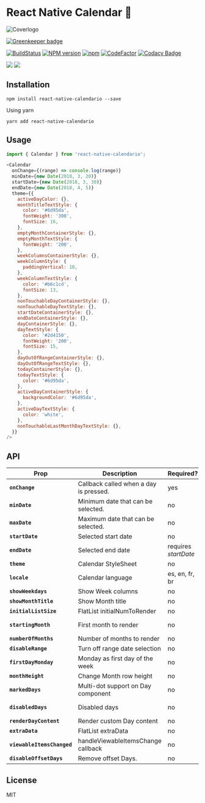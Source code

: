 # React Native Calendar 📆

![Coverlogo](https://imgur.com/LINQ6HZ.png)

[![Greenkeeper badge](https://badges.greenkeeper.io/maggialejandro/react-native-calendario.svg)](https://greenkeeper.io/)

[![BuildStatus](https://img.shields.io/travis/maggialejandro/react-native-calendario/master.svg)](https://travis-ci.org/maggialejandro/react-native-calendario)
[![NPM version](https://img.shields.io/npm/v/react-native-calendario.svg)](https://www.npmjs.com/package/react-native-calendario) [![npm](https://img.shields.io/npm/dw/react-native-calendario.svg)](https://github.com/maggialejandro/react-native-calendario) [![CodeFactor](https://www.codefactor.io/repository/github/maggialejandro/react-native-calendario/badge)](https://www.codefactor.io/repository/github/maggialejandro/react-native-calendario) [![Codacy Badge](https://api.codacy.com/project/badge/Grade/832690f286a5451cacdae664d63be3b9)](https://www.codacy.com/app/maggialejandro/react-native-calendario?utm_source=github.com&utm_medium=referral&utm_content=maggialejandro/react-native-calendario&utm_campaign=Badge_Grade)

![](https://media.giphy.com/media/eu8fFCG3rs3IEYwyYk/giphy.gif) ![](https://media.giphy.com/media/g0pZuxQ16frVSmEBSt/giphy.gif)

## Installation

```console
npm install react-native-calendario --save
```

Using yarn

```console
yarn add react-native-calendario
```

## Usage

```js
import { Calendar } from 'react-native-calendario';
```

```js
<Calendar
  onChange={(range) => console.log(range)}
  minDate={new Date(2018, 3, 20)}
  startDate={new Date(2018, 3, 30)}
  endDate={new Date(2018, 4, 5)}
  theme={{
    activeDayColor: {},
    monthTitleTextStyle: {
      color: '#6d95da',
      fontWeight: '300',
      fontSize: 16,
    },
    emptyMonthContainerStyle: {},
    emptyMonthTextStyle: {
      fontWeight: '200',
    },
    weekColumnsContainerStyle: {},
    weekColumnStyle: {
      paddingVertical: 10,
    },
    weekColumnTextStyle: {
      color: '#b6c1cd',
      fontSize: 13,
    },
    nonTouchableDayContainerStyle: {},
    nonTouchableDayTextStyle: {},
    startDateContainerStyle: {},
    endDateContainerStyle: {},
    dayContainerStyle: {},
    dayTextStyle: {
      color: '#2d4150',
      fontWeight: '200',
      fontSize: 15,
    },
    dayOutOfRangeContainerStyle: {},
    dayOutOfRangeTextStyle: {},
    todayContainerStyle: {},
    todayTextStyle: {
      color: '#6d95da',
    },
    activeDayContainerStyle: {
      backgroundColor: '#6d95da',
    },
    activeDayTextStyle: {
      color: 'white',
    },
    nonTouchableLastMonthDayTextStyle: {},
  }}
/>
```

## API

| Prop                       | Description                            | Required?            | Default       | Type             |
| -------------------------- | -------------------------------------- | -------------------- | ------------- | ---------------- |
| **`onChange`**             | Callback called when a day is pressed. | yes                  |               | Function         |
| **`minDate`**              | Minimum date that can be selected.     | no                   | null          | Date             |
| **`maxDate`**              | Maximum date that can be selected.     | no                   | null          | Date             |
| **`startDate`**            | Selected start date                    | no                   | null          | Date             |
| **`endDate`**              | Selected end date                      | requires _startDate_ | null          | Date             |
| **`theme`**                | Calendar StyleSheet                    | no                   | null          | ThemeType        |
| **`locale`**               | Calendar language                      | es, en, fr, br       | 'en'          | LocaleType       |
| **`showWeekdays`**         | Show Week columns                      | no                   | true          | boolean          |
| **`showMonthTitle`**       | Show Month title                       | no                   | true          | boolean          |
| **`initialListSize`**      | FlatList initialNumToRender            | no                   | 2             | number           |
| **`startingMonth`**        | First month to render                  | no                   | current month | 'YYYY-MM-DD'     |
| **`numberOfMonths`**       | Number of months to render             | no                   | 12            | number           |
| **`disableRange`**         | Turn off range date selection          | no                   | false         | boolean          |
| **`firstDayMonday`**       | Monday as first day of the week        | no                   | false         | boolean          |
| **`monthHeight`**          | Change Month row height                | no                   | 370           | number           |
| **`markedDays`**           | Multi-dot support on Day component     | no                   | undefined     | MarkedDays       |
| **`disabledDays`**         | Disabled days                          | no                   | null          | {[string]: any } |
| **`renderDayContent`**     | Render custom Day content              | no                   | null          | Function         |
| **`extraData`**            | FlatList extraData                     | no                   | null          | any              |
| **`viewableItemsChanged`** | handleViewableItemsChange callback     | no                   | null          | Function         |
| **`disableOffsetDays`**    | Remove offset Days.                    | no                   | false         | boolean          |

## License

MIT
